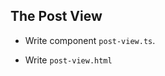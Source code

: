 
## The Post View #

* Write component `post-view.ts`.

* Write `post-view.html`

<!-- next: implement route -->
<!-- create links -->